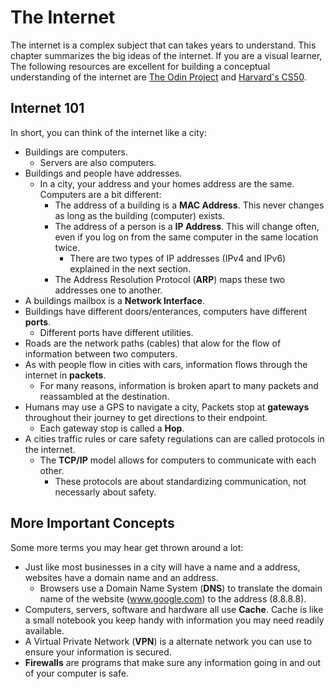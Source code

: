 # The Internet

The internet is a complex subject that can takes years to understand. This chapter summarizes the big ideas of the internet. If you are a visual learner, The following resources are excellent for building a conceptual understanding of the internet are [The Odin Project](https://www.theodinproject.com/lessons/foundations-how-does-the-web-work) and [Harvard's CS50](https://cs50.harvard.edu/ap/2024/curriculum/technology/weeks/internet/).



## Internet 101
In short, you can think of the internet like a city:

- Buildings are computers.
   - Servers are also computers.
- Buildings and people have addresses.
   - In a city, your address and your homes address are the same. Computers are a bit different:
      - The address of a building is a **MAC Address**. This never changes as long as the building (computer) exists.
      - The address of a person is a **IP Address**. This will change often, even if you log on from the same computer in the same location twice.
         - There are two types of IP addresses (IPv4 and IPv6) explained in the next section.
      - The Address Resolution Protocol (**ARP**) maps these two addresses one to another.
- A buildings mailbox is a **Network Interface**.
- Buildings have different doors/enterances, computers have different **ports**.
   - Different ports have different utilities.
- Roads are the network paths (cables) that alow for the flow of information between two computers.
- As with people flow in cities with cars, information flows through the internet in **packets**.
   - For many reasons, information is broken apart to many packets and reassambled at the destination.
- Humans may use a GPS to navigate a city, Packets stop at **gateways** throughout their journey to get directions to their endpoint.
   - Each gateway stop is called a **Hop**.
- A cities traffic rules or care safety regulations can are called protocols in the internet.
   - The **TCP/IP** model allows for computers to communicate with each other.
      - These protocols are about standardizing communication, not necessarly about safety.



## More Important Concepts

Some more terms you may hear get thrown around a lot:

- Just like most businesses in a city will have a name and a address, websites have a domain name and an address. 
   - Browsers use a Domain Name System (**DNS**) to translate the domain name of the website (www.google.com) to the address (8.8.8.8).
- Computers, servers, software and hardware all use **Cache**. Cache is like a small notebook you keep handy with information you may need readily available.
- A Virtual Private Network (**VPN**) is a alternate network you can use to ensure your information is secured.
- **Firewalls** are programs that make sure any information going in and out of your computer is safe.









